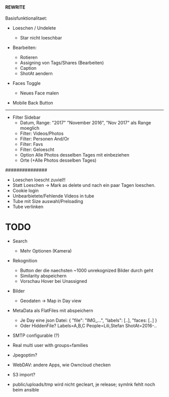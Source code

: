 #### REWRITE

Basisfunktionalitaet:

* Loeschen / Undelete
  * Star nicht loeschbar
* Bearbeiten:
  * Rotieren
  * Assigning von Tags/Shares (Bearbeiten)
  * Caption
  * ShotAt aendern
* Faces Toggle
  * Neues Face malen

* Mobile Back Button

---

* Filter Sidebar
  * Datum, Range: "2017"  "November 2016", "Nov 2017" als Range moeglich
  * Filter: Videos/Photos
  * Filter: Personen And/Or
  * Filter: Favs
  * Filter: Geloescht
  * Option Alle Photos desselben Tages mit einbeziehen
  * Orte (+Alle Photos desselben Tages)

###############

* Loeschen loescht zuviel!!
* Statt Loeschen -> Mark as delete und nach ein paar Tagen loeschen.
* Cookie login
* Unbearbietete/Fehlende Videos in tube
* Tube mit Size auswahl/Preloading
* Tube verlinken


# TODO

* Search
  * Mehr Optionen (Kamera)

* Rekognition
  * Button der die naechsten ~1000 unrekognized Bilder durch geht
  * Similarity abspeichern
  * Vorschau Hover bei Unassigned

* Bilder
  * Geodaten -> Map in Day view

* MetaData als FlatFiles mit abspeichern
  * Je Day eine json Datei:
  {
    "file": "IMG_...",
    "labels": [..],
    "faces: [..]
  }
  * Oder HiddenFile?
    Labels=A,B,C
    People=Lili,Stefan
    ShotAt=2016-..

* SMTP configurable (?)
* Real multi user with groups=families
* Jpegoptim?

* WebDAV: andere Apps, wie Owncloud checken
* S3 import?
* public/uploads/tmp wird nicht gecleart, je release; symlnk fehlt noch beim ansible
